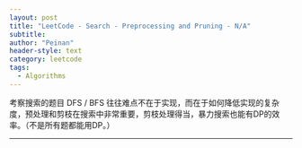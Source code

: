 ```yaml
---
layout: post
title: "LeetCode - Search - Preprocessing and Pruning - N/A"
subtitle:
author: "Peinan"
header-style: text
category: leetcode
tags:
  - Algorithms
---
```


考察搜索的题目 DFS / BFS 往往难点不在于实现，而在于如何降低实现的复杂度，预处理和剪枝在搜索中非常重要，剪枝处理得当，暴力搜索也能有DP的效率。（不是所有题都能用DP。）

---